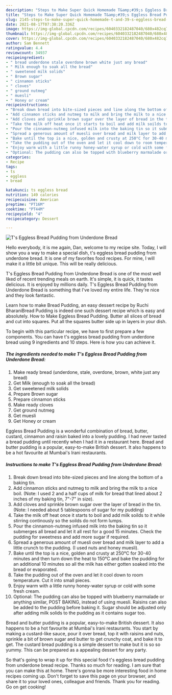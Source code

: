 ```yaml
---
description: "Steps to Make Super Quick Homemade T&amp;#39;s Eggless Bread Pudding from Underdone Bread"
title: "Steps to Make Super Quick Homemade T&amp;#39;s Eggless Bread Pudding from Underdone Bread"
slug: 2145-steps-to-make-super-quick-homemade-t-and-39-s-eggless-bread-pudding-from-underdone-bread
date: 2021-08-17T07:38:20.336Z
image: https://img-global.cpcdn.com/recipes/6040332182487040/680x482cq70/ts-eggless-bread-pudding-from-underdone-bread-recipe-main-photo.jpg
thumbnail: https://img-global.cpcdn.com/recipes/6040332182487040/680x482cq70/ts-eggless-bread-pudding-from-underdone-bread-recipe-main-photo.jpg
cover: https://img-global.cpcdn.com/recipes/6040332182487040/680x482cq70/ts-eggless-bread-pudding-from-underdone-bread-recipe-main-photo.jpg
author: Sam Bennett
ratingvalue: 4.4
reviewcount: 34937
recipeingredient:
- " bread underdone stale overdone brown white just any bread"
- " Milk enough to soak all the bread"
- " sweetened milk solids"
- " Brown sugar"
- " cinnamon sticks"
- " cloves"
- " ground nutmeg"
- " muesli"
- " Honey or cream"
recipeinstructions:
- "Break down bread into bite-sized pieces and line along the bottom of a baking tin."
- "Add cinnamon sticks and nutmeg to milk and bring the milk to a nice boil. (Note: I used 2 and a half cups of milk for bread that lined about 2 inches of my baking tin, 7&#34;-7&#34; in size)."
- "Add cloves and sprinkle brown sugar over the layer of bread in the tin. (Note: I needed about 5 tablespoons of sugar for my pudding)"
- "Take the milk off heat once it starts to boil and add milk soilds to it while stirring continously so the soilds do not form lumps."
- "Pour the cinnamon-nutmeg infused milk into the baking tin so it submerges all bread and let it all rest for a good 15 minutes. Check the pudding for sweetness and add more sugar if required."
- "Spread a generous amount of muesli over bread and milk layer to add a little crunch to the pudding. (I used nuts and honey muesli)."
- "Bake until the top is a nice, golden and crusty at 250°C for 30-40 minutes and then turn down the heat to 150°C and bake the pudding for an additional 10 minutes so all the milk has either gotten soaked into the bread or evaporated."
- "Take the pudding out of the oven and let it cool down to room temperature. Cut it into small pieces."
- "Enjoy warm with a little runny honey-water syrup or cold with some fresh cream."
- "Optional: The pudding can also be topped with blueberry marmalade or anything similar, POST BAKING, instead of using muesli. Raisins can also be added to the pudding before baking it. Sugar should be adjusted only after adding milk solids to the pudding as it contains sugar too."
categories:
- Recipe
tags:
- ts
- eggless
- bread

katakunci: ts eggless bread 
nutrition: 149 calories
recipecuisine: American
preptime: "PT16M"
cooktime: "PT44M"
recipeyield: "4"
recipecategory: Dessert

---
```



![T&#39;s Eggless Bread Pudding from Underdone Bread](https://img-global.cpcdn.com/recipes/6040332182487040/680x482cq70/ts-eggless-bread-pudding-from-underdone-bread-recipe-main-photo.jpg)

Hello everybody, it is me again, Dan, welcome to my recipe site. Today, I will show you a way to make a special dish, t&#39;s eggless bread pudding from underdone bread. It is one of my favorites food recipes. For mine, I will make it a little bit unique. This will be really delicious.

T&#39;s Eggless Bread Pudding from Underdone Bread is one of the most well liked of recent trending meals on earth. It's simple, it is quick, it tastes delicious. It is enjoyed by millions daily. T&#39;s Eggless Bread Pudding from Underdone Bread is something that I've loved my entire life. They're nice and they look fantastic.

Learn how to make Bread Pudding, an easy dessert recipe by Ruchi BharaniBread Pudding is indeed one such dessert recipe which is easy and absolutely. How to Make Eggless Bread Pudding. Butter all slices of bread and cut into squares. Put all the squares butter side up in layers in your dish.


To begin with this particular recipe, we have to first prepare a few components. You can have t&#39;s eggless bread pudding from underdone bread using 9 ingredients and 10 steps. Here is how you can achieve it.

<!--inarticleads1-->

##### The ingredients needed to make T&#39;s Eggless Bread Pudding from Underdone Bread:

1. Make ready  bread (underdone, stale, overdone, brown, white just any bread)
1. Get  Milk (enough to soak all the bread)
1. Get  sweetened milk solids
1. Prepare  Brown sugar
1. Prepare  cinnamon sticks
1. Make ready  cloves
1. Get  ground nutmeg
1. Get  muesli
1. Get  Honey or cream


Eggless Bread Pudding is a wonderful combination of bread, butter, custard, cinnamon and raisin baked into a lovely pudding. I had never tasted a bread pudding until recently when I had it in a restaurant here. Bread and butter pudding is a popular, easy-to-make British dessert. It also happens to be a hot favourite at Mumbai&#39;s Irani restaurants. 

<!--inarticleads2-->

##### Instructions to make T&#39;s Eggless Bread Pudding from Underdone Bread:

1. Break down bread into bite-sized pieces and line along the bottom of a baking tin.
1. Add cinnamon sticks and nutmeg to milk and bring the milk to a nice boil. (Note: I used 2 and a half cups of milk for bread that lined about 2 inches of my baking tin, 7&#34;-7&#34; in size).
1. Add cloves and sprinkle brown sugar over the layer of bread in the tin. (Note: I needed about 5 tablespoons of sugar for my pudding)
1. Take the milk off heat once it starts to boil and add milk soilds to it while stirring continously so the soilds do not form lumps.
1. Pour the cinnamon-nutmeg infused milk into the baking tin so it submerges all bread and let it all rest for a good 15 minutes. Check the pudding for sweetness and add more sugar if required.
1. Spread a generous amount of muesli over bread and milk layer to add a little crunch to the pudding. (I used nuts and honey muesli).
1. Bake until the top is a nice, golden and crusty at 250°C for 30-40 minutes and then turn down the heat to 150°C and bake the pudding for an additional 10 minutes so all the milk has either gotten soaked into the bread or evaporated.
1. Take the pudding out of the oven and let it cool down to room temperature. Cut it into small pieces.
1. Enjoy warm with a little runny honey-water syrup or cold with some fresh cream.
1. Optional: The pudding can also be topped with blueberry marmalade or anything similar, POST BAKING, instead of using muesli. Raisins can also be added to the pudding before baking it. Sugar should be adjusted only after adding milk solids to the pudding as it contains sugar too.


Bread and butter pudding is a popular, easy-to-make British dessert. It also happens to be a hot favourite at Mumbai&#39;s Irani restaurants. You start by making a custard-like sauce, pour it over bread, top it with raisins and nuts, sprinkle a bit of brown sugar and butter to get crunchy coat, and bake it to get. The custard bread pudding is a simple dessert to make but it is so so yummy. This can be prepared as a appealing dessert for any party. 

So that's going to wrap it up for this special food t&#39;s eggless bread pudding from underdone bread recipe. Thanks so much for reading. I am sure that you can make this at home. There's gonna be more interesting food in home recipes coming up. Don't forget to save this page on your browser, and share it to your loved ones, colleague and friends. Thank you for reading. Go on get cooking!
